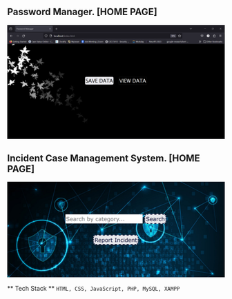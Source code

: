 ## Password Manager. [HOME PAGE]
![Passowrd Manager Home Page](img/kendraIt0.png)
## Incident Case Management System. [HOME PAGE]
![Incident Case Management System Home Page](img/kendraIt1.png)

** Tech Stack **
`HTML, CSS, JavaScript, PHP, MySQL, XAMPP`